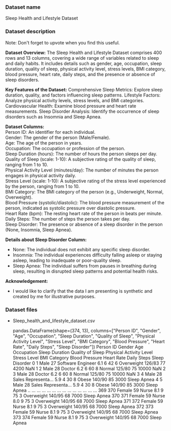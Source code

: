 ### Dataset name ###

Sleep Health and Lifestyle Dataset

### Dataset description ###

Note: Don't forget to upvote when you find this useful.

**Dataset Overview:**
The Sleep Health and Lifestyle Dataset comprises 400 rows and 13 columns, covering a wide range of variables related to sleep and daily habits. It includes details such as gender, age, occupation, sleep duration, quality of sleep, physical activity level, stress levels, BMI category, blood pressure, heart rate, daily steps, and the presence or absence of sleep disorders.

**Key Features of the Dataset:**
Comprehensive Sleep Metrics: Explore sleep duration, quality, and factors influencing sleep patterns.
Lifestyle Factors: Analyze physical activity levels, stress levels, and BMI categories.
Cardiovascular Health: Examine blood pressure and heart rate measurements.
Sleep Disorder Analysis: Identify the occurrence of sleep disorders such as Insomnia and Sleep Apnea.

**Dataset Columns:**<br>
Person ID: An identifier for each individual.<br>
Gender: The gender of the person (Male/Female).<br>
Age: The age of the person in years.<br>
Occupation: The occupation or profession of the person.<br>
Sleep Duration (hours): The number of hours the person sleeps per day.<br>
Quality of Sleep (scale: 1-10): A subjective rating of the quality of sleep, ranging from 1 to 10.<br>
Physical Activity Level (minutes/day): The number of minutes the person engages in physical activity daily.<br>
Stress Level (scale: 1-10): A subjective rating of the stress level experienced by the person, ranging from 1 to 10.<br>
BMI Category: The BMI category of the person (e.g., Underweight, Normal, Overweight).<br>
Blood Pressure (systolic/diastolic): The blood pressure measurement of the person, indicated as systolic pressure over diastolic pressure.<br>
Heart Rate (bpm): The resting heart rate of the person in beats per minute.<br>
Daily Steps: The number of steps the person takes per day.<br>
Sleep Disorder: The presence or absence of a sleep disorder in the person (None, Insomnia, Sleep Apnea).<br>

**Details about Sleep Disorder Column:**
- None: The individual does not exhibit any specific sleep disorder.
- Insomnia: The individual experiences difficulty falling asleep or staying asleep, leading to inadequate or poor-quality sleep.
- Sleep Apnea: The individual suffers from pauses in breathing during sleep, resulting in disrupted sleep patterns and potential health risks.


**Acknowledgement:**
- I would like to clarify that the data I am presenting is synthetic and created by me for illustrative purposes.

### Dataset files ###

- Sleep_health_and_lifestyle_dataset.csv

    pandas.DataFrame(shape=(374, 13), columns=["Person ID", "Gender", "Age", "Occupation", "Sleep Duration", "Quality of Sleep", "Physical Activity Level", "Stress Level", "BMI Category", "Blood Pressure", "Heart Rate", "Daily Steps", "Sleep Disorder"])
             Person ID  Gender  Age           Occupation  Sleep Duration  Quality of Sleep  Physical Activity Level  Stress Level BMI Category Blood Pressure  Heart Rate  Daily Steps Sleep Disorder
        0            1    Male   27    Software Engineer             6.1                 6                   42                 6   Overweight         126/83          77         4200            NaN
        1            2    Male   28               Doctor             6.2                 6                   60                 8       Normal         125/80          75        10000            NaN
        2            3    Male   28               Doctor             6.2                 6                   60                 8       Normal         125/80          75        10000            NaN
        3            4    Male   28  Sales Representa...             5.9                 4                   30                 8        Obese         140/90          85         3000    Sleep Apnea
        4            5    Male   28  Sales Representa...             5.9                 4                   30                 8        Obese         140/90          85         3000    Sleep Apnea
        ..         ...     ...  ...                  ...             ...               ...                  ...               ...          ...            ...         ...          ...            ...
        369        370  Female   59                Nurse             8.1                 9                   75                 3   Overweight         140/95          68         7000    Sleep Apnea
        370        371  Female   59                Nurse             8.0                 9                   75                 3   Overweight         140/95          68         7000    Sleep Apnea
        371        372  Female   59                Nurse             8.1                 9                   75                 3   Overweight         140/95          68         7000    Sleep Apnea
        372        373  Female   59                Nurse             8.1                 9                   75                 3   Overweight         140/95          68         7000    Sleep Apnea
        373        374  Female   59                Nurse             8.1                 9                   75                 3   Overweight         140/95          68         7000    Sleep Apnea


